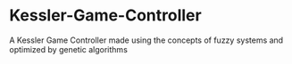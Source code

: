 # Kessler-Game-Controller
A Kessler Game Controller made using the concepts of fuzzy systems and optimized by genetic algorithms
